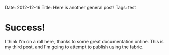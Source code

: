 Date: 2012-12-16
Title: Here is another general post!
Tags: test

# Success!

I think I'm on a roll here, thanks to some great documentation online. This is my third post, and I'm going to attempt to publish using the fabric.